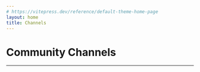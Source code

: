 ```yaml
---
# https://vitepress.dev/reference/default-theme-home-page
layout: home
title: Channels
---
```


# Community Channels <Badge type="warning" text="Beta" />

---

<TwitchList/>